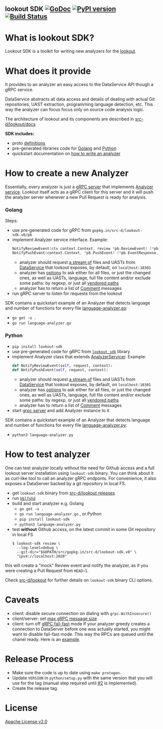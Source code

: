 lookout SDK [![GoDoc](https://godoc.org/gopkg.in/src-d/lookout-sdk.v0?status.svg)](https://godoc.org/github.com/src-d/lookout-sdk) [![PyPI version](https://badge.fury.io/py/lookout-sdk.svg)](https://pypi.org/project/lookout-sdk/) [![Build Status](https://travis-ci.org/src-d/lookout-sdk.svg)](https://travis-ci.org/src-d/lookout-sdk)
-----------

What is lookout SDK?
===================
Lookout SDK is a toolkit for writing new analyzers for the [lookout](https://github.com/src-d/lookout/).


What does it provide
====================
It provides to an analyzer an easy access to the DataService API though a gRPC service.

DataService abstracts all data access and details of dealing with actual Git repositories, UAST extraction, programming language detection, etc. This way the analyzer can focus focus only on source code analysis logic.

The architecture of lookout and its components are described in [src-d/lookout/docs](https://github.com/src-d/lookout/tree/master/docs#lookout)

**SDK includes:**
 - proto [definitions](./proto)
 - pre-generated libraries code for [Golang](./pb) and [Python](./python)
 - quickstart documentation on [how to write an analyzer](#how-to-create-a-new-analyzer)


How to create a new Analyzer
============================

Essentially, every analyzer is just a [gRPC server](https://grpc.io/docs/guides/#overview) that implements [Analyzer service](./proto/lookout/sdk/service_analyzer.proto#L30). Lookout itself acts as a gRPC client for this server and it will push the analyzer server whenever a new  Pull Request is ready for analysis.

### Golang
Steps:
 - use pre-generated code for gRPC from `gopkg.in/src-d/lookout-sdk.v0/pb`
 - implement Analyzer service interface. Example:
   ```go
   NotifyReviewEvent(ctx context.Context, review *pb.ReviewEvent) (*pb.EventResponse, error)
   NotifyPushEvent(context.Context, *pb.PushEvent) (*pb.EventResponse, error)
   ```
   - analyzer should request [a stream of](https://grpc.io/docs/tutorials/basic/go.html#server-side-streaming-rpc-1) files and UASTs from [DataService](./proto/lookout/sdk/service_data.proto#L27) that lookout exposes, by default, on `localhost:10301`
   - analyzer has [options](./proto/lookout/sdk/service_data.proto#L61) to ask either for all files, or just the changed ones, as well as UASTs, language, full file content and/or exclude some paths: by regexp, or just all [vendored paths](https://github.com/github/linguist/blob/master/lib/linguist/vendor.yml)
   - analyzer has to return a list of [Comment](./proto/lookout/sdk/service_analyzer.proto#L42) messages
 - run gRPC server to listen for requests from the lookout

 SDK contains a quickstart example of an Analyzer that detects language and number of functions for every file [language-analyzer.go](./language-analyzer.go):
  - `go get -u .`
  - `go run language-analyzer.go`


### Python

 - `pip install lookout-sdk`
 - use pre-generated code for gRPC from [`lookout_sdk`](https://pypi.org/project/lookout-sdk/) library
 - implement Analyzer class that extends [AnalyzerServicer](./python/lookout/sdk/service_analyzer_pb2_grpc.py#34). Example:
   ```python
   def NotifyReviewEvent(self, request, context):
   def NotifyPushEvent(self, request, context):
   ```
   - analyzer should request [a stream of](https://grpc.io/docs/tutorials/basic/python.html#response-streaming-rpc) files and UASTs from [DataService](./proto/lookout/sdk/service_data.proto#L27) that lookout exposes, by default, on `localhost:10301`
   - analyzer has [options](./proto/lookout/sdk/service_data.proto#L61) to ask either for all files, or just the changed ones, as well as UASTs, language, full file content and/or exclude some paths: by regexp, or just all [vendored paths](https://github.com/github/linguist/blob/master/lib/linguist/vendor.yml)
   - analyzer has to return a list of [Comment](./proto/lookout/sdk/service_analyzer.proto#L42) messages
 - start [grpc server](https://grpc.io/docs/tutorials/basic/python.html#starting-the-server) and add Analyzer instance to it

SDK contains a quickstart example of an Analyzer that detects language and number of functions for every file [language-analyzer.py](./language-analyzer.py):
 - `python3 language-analyzer.py`


How to test analyzer
====================
One can test analyzer locally without the need for Github access and a full lookout server installation using `lookout-sdk` binary. You can think about it as curl-like tool to call an analyzer gRPC endponts. For convenience, it also exposes a DataServer backed by a git repository in local FS.

 - get `lookout-sdk` binary from [src-d/lookout releases](https://github.com/src-d/lookout/releases)
 - run [`bblfshd`](https://doc.bblf.sh/using-babelfish/getting-started.html)
 - build and start analyzer e.g. Golang
   - `go get -u .`
   - `go run language-analyzer.go` ,
   or Python
   - `pip install lookout-sdk`
   - `python3 language-analyzer.py`
 - test **without** Github access, on the latest commit in some Git repository in local FS
   ```
   $ lookout-sdk review \
     --log-level=debug \
     --git-dir="$GOPATH/src/gopkg.in/src-d/lookout-sdk.v0" \
     "ipv4://localhost:2020"
   ```

this will create a "mock" Review event and notify the analyzer, as if you were creating a Pull Request from `HEAD~1`.

Check [src-d/lookout](https://github.com/src-d/lookout/tree/master/sdk#lookout-sdk-commands) for further details on `lookout-sdk` binary CLI options.


Caveats
========
 - client: disable secure connection on dialing with `grpc.WithInsecure()`
 - client/server: set [max gRPC message size](https://github.com/grpc/grpc/issues/7927)
 - client: turn off [gRPC fail-fast](https://github.com/grpc/grpc/blob/master/doc/wait-for-ready.md) mode
   If your analyzer greedy creates a connection to DataServer before one was actually started, you might want to disable fail-fast mode. This way the RPCs are queued until the chanel ready. Here is an [example](https://github.com/src-d/lookout-gometalint-analyzer/blob/7b4b37fb3109299516fbb43017934d131784f49f/cmd/gometalint-analyzer/main.go#L66).

Release Process
=================
 - Make sure the code is up to date using `make protogen`.
 - Update `VERSION` in `python/setup.py` with the same version that you will use for the tag (manual step required until [#2](https://github.com/src-d/lookout-sdk/issues/2) is implemented).
 - Create the release tag.

 # License
[Apache License v2.0](./LICENSE)
